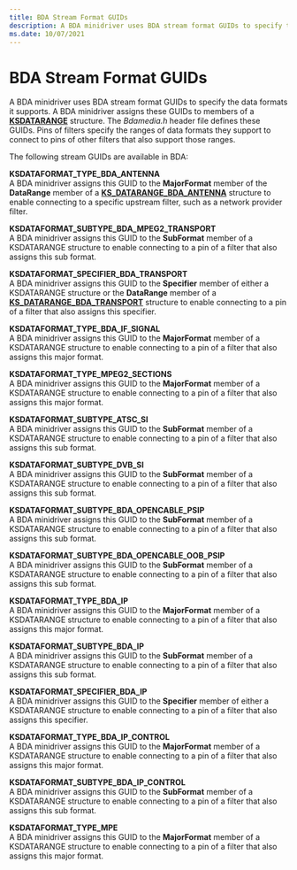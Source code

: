 ```yaml
---
title: BDA Stream Format GUIDs
description: A BDA minidriver uses BDA stream format GUIDs to specify the data formats it supports.
ms.date: 10/07/2021
---
```


# BDA Stream Format GUIDs

A BDA minidriver uses BDA stream format GUIDs to specify the data formats it supports. A BDA minidriver assigns these GUIDs to members of a [**KSDATARANGE**](/previous-versions/ff561658(v=vs.85)) structure. The *Bdamedia.h* header file defines these GUIDs. Pins of filters specify the ranges of data formats they support to connect to pins of other filters that also support those ranges.

The following stream GUIDs are available in BDA:

**KSDATAFORMAT_TYPE_BDA_ANTENNA**  
A BDA minidriver assigns this GUID to the **MajorFormat** member of the **DataRange** member of a [**KS_DATARANGE_BDA_ANTENNA**](/windows-hardware/drivers/ddi/bdamedia/ns-bdamedia-tagks_datarange_bda_antenna) structure to enable connecting to a specific upstream filter, such as a network provider filter.

**KSDATAFORMAT_SUBTYPE_BDA_MPEG2_TRANSPORT**  
A BDA minidriver assigns this GUID to the **SubFormat** member of a KSDATARANGE structure to enable connecting to a pin of a filter that also assigns this sub format.

**KSDATAFORMAT_SPECIFIER_BDA_TRANSPORT**  
A BDA minidriver assigns this GUID to the **Specifier** member of either a KSDATARANGE structure or the **DataRange** member of a [**KS_DATARANGE_BDA_TRANSPORT**](/windows-hardware/drivers/ddi/bdamedia/ns-bdamedia-tagks_datarange_bda_transport) structure to enable connecting to a pin of a filter that also assigns this specifier.

**KSDATAFORMAT_TYPE_BDA_IF_SIGNAL**  
A BDA minidriver assigns this GUID to the **MajorFormat** member of a KSDATARANGE structure to enable connecting to a pin of a filter that also assigns this major format.

**KSDATAFORMAT_TYPE_MPEG2_SECTIONS**  
A BDA minidriver assigns this GUID to the **MajorFormat** member of a KSDATARANGE structure to enable connecting to a pin of a filter that also assigns this major format.

**KSDATAFORMAT_SUBTYPE_ATSC_SI**  
A BDA minidriver assigns this GUID to the **SubFormat** member of a KSDATARANGE structure to enable connecting to a pin of a filter that also assigns this sub format.

**KSDATAFORMAT_SUBTYPE_DVB_SI**  
A BDA minidriver assigns this GUID to the **SubFormat** member of a KSDATARANGE structure to enable connecting to a pin of a filter that also assigns this sub format.

**KSDATAFORMAT_SUBTYPE_BDA_OPENCABLE_PSIP**  
A BDA minidriver assigns this GUID to the **SubFormat** member of a KSDATARANGE structure to enable connecting to a pin of a filter that also assigns this sub format.

**KSDATAFORMAT_SUBTYPE_BDA_OPENCABLE_OOB_PSIP**  
A BDA minidriver assigns this GUID to the **SubFormat** member of a KSDATARANGE structure to enable connecting to a pin of a filter that also assigns this sub format.

**KSDATAFORMAT_TYPE_BDA_IP**  
A BDA minidriver assigns this GUID to the **MajorFormat** member of a KSDATARANGE structure to enable connecting to a pin of a filter that also assigns this major format.

**KSDATAFORMAT_SUBTYPE_BDA_IP**  
A BDA minidriver assigns this GUID to the **SubFormat** member of a KSDATARANGE structure to enable connecting to a pin of a filter that also assigns this sub format.

**KSDATAFORMAT_SPECIFIER_BDA_IP**  
A BDA minidriver assigns this GUID to the **Specifier** member of either a KSDATARANGE structure to enable connecting to a pin of a filter that also assigns this specifier.

**KSDATAFORMAT_TYPE_BDA_IP_CONTROL**  
A BDA minidriver assigns this GUID to the **MajorFormat** member of a KSDATARANGE structure to enable connecting to a pin of a filter that also assigns this major format.

**KSDATAFORMAT_SUBTYPE_BDA_IP_CONTROL**  
A BDA minidriver assigns this GUID to the **SubFormat** member of a KSDATARANGE structure to enable connecting to a pin of a filter that also assigns this sub format.

**KSDATAFORMAT_TYPE_MPE**  
A BDA minidriver assigns this GUID to the **MajorFormat** member of a KSDATARANGE structure to enable connecting to a pin of a filter that also assigns this major format.
